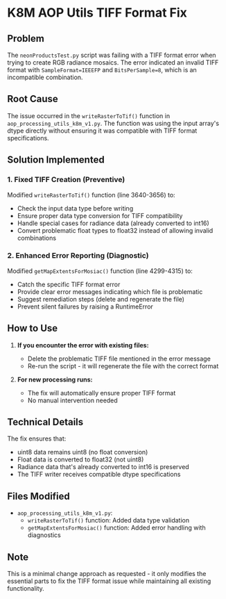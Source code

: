 # K8M AOP Utils TIFF Format Fix

## Problem
The `neonProductsTest.py` script was failing with a TIFF format error when trying to create RGB radiance mosaics. The error indicated an invalid TIFF format with `SampleFormat=IEEEFP` and `BitsPerSample=8`, which is an incompatible combination.

## Root Cause
The issue occurred in the `writeRasterToTif()` function in `aop_processing_utils_k8m_v1.py`. The function was using the input array's dtype directly without ensuring it was compatible with TIFF format specifications.

## Solution Implemented

### 1. Fixed TIFF Creation (Preventive)
Modified `writeRasterToTif()` function (line 3640-3656) to:
- Check the input data type before writing
- Ensure proper data type conversion for TIFF compatibility
- Handle special cases for radiance data (already converted to int16)
- Convert problematic float types to float32 instead of allowing invalid combinations

### 2. Enhanced Error Reporting (Diagnostic)
Modified `getMapExtentsForMosiac()` function (line 4299-4315) to:
- Catch the specific TIFF format error
- Provide clear error messages indicating which file is problematic
- Suggest remediation steps (delete and regenerate the file)
- Prevent silent failures by raising a RuntimeError

## How to Use

1. **If you encounter the error with existing files:**
   - Delete the problematic TIFF file mentioned in the error message
   - Re-run the script - it will regenerate the file with the correct format

2. **For new processing runs:**
   - The fix will automatically ensure proper TIFF format
   - No manual intervention needed

## Technical Details

The fix ensures that:
- uint8 data remains uint8 (no float conversion)
- Float data is converted to float32 (not uint8)
- Radiance data that's already converted to int16 is preserved
- The TIFF writer receives compatible dtype specifications

## Files Modified
- `aop_processing_utils_k8m_v1.py`:
  - `writeRasterToTif()` function: Added data type validation
  - `getMapExtentsForMosiac()` function: Added error handling with diagnostics

## Note
This is a minimal change approach as requested - it only modifies the essential parts to fix the TIFF format issue while maintaining all existing functionality.
